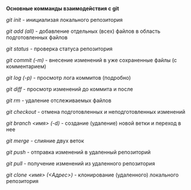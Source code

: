 **Основные комманды взаимодействия с git**

_git init_ - инициализая локального репозитория

_git add (all)_ - добавление отдельных (всех) файлов в область подготовленных файлов

_git status_ - проверка статуса репозитория

_git commit (-m)_ - внесение изменений в уже сохраненные файлы (с комментарием)

_git log (-p)_ - просмотр лога коммитов (подробно)

_git diff_ - просмотр изменений до коммита и после

_git rm_ - удаление отслеживаемых файлов

_git checkout_ - отмена подготовленных и неподготовленных изменений

_git branch <имя> (-d)_ - создание (удаление) новой ветки и переход в нее

_git merge_ - слияние двух веток

_git push_ - отправка изменений в удаленный репозиторий

_git pull_ - получение изменений из удаленного репозитория

_git clone <имя> (<Адрес>)_ - клонирование (удаленного) локального репозитория